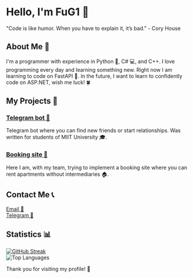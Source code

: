 <!DOCTYPE html>
<html lang="en">
<head>
    <meta charset="UTF-8">
    <meta name="viewport" content="width=device-width, initial-scale=1.0">
</head>
<body>

<h1>Hello, I'm FuG1 👋</h1>

<div class="quote">"Code is like humor. When you have to explain it, it’s bad." - Cory House</div>

<h2>About Me 🤖</h2>
<p>I'm a programmer with experience in Python 🐍, C# 💻, and C++. I love programming every day and learning something new. Right now I am learning to code on FastAPI 🚀. In the future, I want to learn to confidently code on ASP.NET, wish me luck! 🍀</p>

<h2>My Projects 📂</h2>
<div class="project">
    <h3><a href="https://github.com/FuG1/MIITBOT">Telegram bot 🤖</a></h3>
    <p>Telegram bot where you can find new friends or start relationships. Was written for students of MIIT University 🎓.</p>
</div>
<div class="project">
    <h3><a href="https://github.com/FuG1/domaren">Booking site 🏨</a></h3>
    <p>Here I am, with my team, trying to implement a booking site where you can rent apartments without intermediaries 🏠.</p>
</div>

<h2 class="contact">Contact Me 📞</h2>
<p>
    <a href="mailto:a9685679275@gmail.com">Email 📧</a><br>
    <a href="https://t.me/sbpeth">Telegram 📱</a>
</p>

<div class="stats">
    <h2>Statistics 📊</h2>
    <a href="https://git.io/streak-stats"><img src="https://streak-stats.demolab.com?user=FuG1&theme=dark&hide_border=true&short_numbers=true" alt="GitHub Streak" /></a> </br>
    <img src="https://github-readme-stats.vercel.app/api/top-langs/?username=FuG1&layout=compact&theme=dark" alt="Top Languages">
</div>

<div class="footer">
    <p>Thank you for visiting my profile! 🌟</p>
</div>

</body>
</html>

